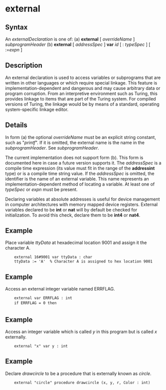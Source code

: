 
# external

## Syntax
An _externalDeclaration_ is one of:   (a) **external** [ _overrideName_ ] _subprogramHeader_   (b) **external** [ _addressSpec_ ] **var** _id_ [ : _typeSpec_ ] [ :=_expn_ ]

## Description
An external declaration is used to access variables or subprograms that are written in other languages or which require special linkage. This feature is implementation-dependent and dangerous and may cause arbitrary data or program corruption. From an interpretive environment such as Turing, this provides linkage to items that are part of the Turing system. For compiled versions of Turing, the linkage would be by means of a standard, operating system-specific linkage editor.


## Details
In form (a) the optional _overrideName_ must be an explicit string constant, such as "_printf_". If it is omitted, the external name is the name in the _subprogramHeader_. See _subprogramHeader_.

The current implementation does not support form (b). This form is documented here in case a future version supports it. The _addressSpec_ is a compile time expression (its value must fit in the range of the **addressint** type) or is a compile time string value. If the _addressSpec_ is omitted, the identifier is the name of an external variable. This name represents an implementation-dependent method of locating a variable. At least one of _typeSpec_ or _expn_ must be present.

Declaring variables at absolute addresses is useful for device management in computer architectures with memory mapped device registers. External variables declared to be **int** or **nat** will by default be checked for initialization. To avoid this check, declare them to be **int4** or **nat4**.


## Example
Place variable _ttyData_ at hexadecimal location 9001 and assign it the character A.

        external 16#9001 var ttyData : char
        ttyData := 'A'  % Character A is assigned to hex location 9001
## Example
Access an external integer variable named ERRFLAG.

        external var ERRFLAG : int
        if ERRFLAG = 0 then 
## Example
Access an integer variable which is called _y_ in this program but is called _x_ externally.

        external "x" var y : int
## Example
Declare _drawcircle_ to be a procedure that is externally known as _circle_.

        external "circle" procedure drawcircle (x, y, r, Color : int)
